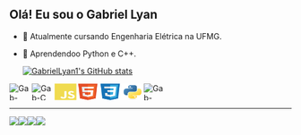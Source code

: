 ## Olá! Eu sou o Gabriel Lyan 
<link rel="stylesheet" href="https://cdn.jsdelivr.net/gh/devicons/devicon@v2.15.1/devicon.min.css">


- 🔭 Atualmente cursando Engenharia Elétrica na UFMG.
- 🌱 Aprendendoo Python e C++.

  [![GabrielLyan1's GitHub stats](https://github-readme-stats.vercel.app/api?username=GabrielLyan1&show_icons=true&theme=dracula)](https://github.com/GabrielLyan1/github-readme-stats)
  
<div style="display: flex"><br>
  <img align="center" alt="Gab-Cplusplus" height="30" width="40"
src="https://cdn.jsdelivr.net/gh/devicons/devicon/icons/cplusplus/cplusplus-original.svg" />        
  <img align="center" alt="Gab-C" height="30" width="40"
src="https://cdn.jsdelivr.net/gh/devicons/devicon/icons/c/c-original.svg" />    
  <img align="center" alt="Gab-Js" height="30" width="40" src="https://raw.githubusercontent.com/devicons/devicon/master/icons/javascript/javascript-plain.svg">
  <img align="center" alt="Gab-HTML" height="30" width="40" src="https://raw.githubusercontent.com/devicons/devicon/master/icons/html5/html5-original.svg">
  <img align="center" alt="Gab-CSS" height="30" width="40" src="https://raw.githubusercontent.com/devicons/devicon/master/icons/css3/css3-original.svg">
  <img align="center" alt="Gab-Python" height="30" width="40" src="https://raw.githubusercontent.com/devicons/devicon/master/icons/python/python-original.svg">
  <img align="center" alt="Gab-Matlab" height="30" width="40"
src="https://cdn.jsdelivr.net/gh/devicons/devicon/icons/matlab/matlab-original.svg" />
</div>

<hr>

<div style="display: flex"><br>
  <a href="https://www.linkedin.com/in/gabriel-lyan-12215720a/" target="_blank"><img src="https://img.shields.io/badge/-LinkedIn-%230077B5?style=for-the-badge&logo=linkedin&logoColor=white" target="_blank"></a>
  <a href = "mailto:gabriellyanb@gmail.com"><img src="https://img.shields.io/badge/-Gmail-%23333?style=for-the-badge&logo=gmail&logoColor=white" target="_blank"></a>
  <a href="https://instagram.com/gabriel_lyan1" target="_blank"><img src="https://img.shields.io/badge/-Instagram-%23E4405F?style=for-the-badge&logo=instagram&logoColor=white" target="_blank"></a>
  <a href="https://twitter.com/gabrieI_Iyan" target="_blank"><img src="https://img.shields.io/badge/Twitter-1DA1F2?style=for-the-badge&logo=twitter&logoColor=white" target="_blank"></a> 
</div>
